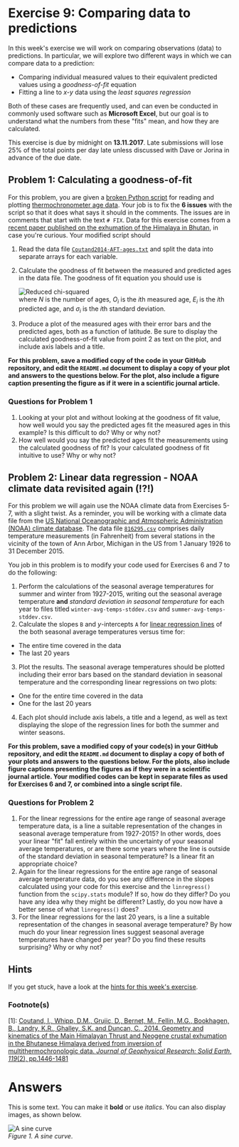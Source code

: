 # Exercise 9: Comparing data to predictions
In this week's exercise we will work on comparing observations (data) to predictions.
In particular, we will explore two different ways in which we can compare data to a prediction:

- Comparing individual measured values to their equivalent predicted values using a *goodness-of-fit* equation
- Fitting a line to *x-y* data using the *least squares regression*

Both of these cases are frequently used, and can even be conducted in commonly used software such as **Microsoft Excel**, but our goal is to understand what the numbers from these "fits" mean, and how they are calculated.

This exercise is due by midnight on **13.11.2017**.
Late submissions will lose 25% of the total points per day late unless discussed with Dave or Jorina in advance of the due date.

## Problem 1: Calculating a goodness-of-fit
For this problem, you are given a [broken Python script](read-and-plot-data.py) for reading and plotting [thermochronometer age data](Data/Coutand2014-AFT-ages.txt).
Your job is to fix the **6 issues** with the script so that it does what says it should in the comments.
The issues are in comments that start with the text `# FIX`.
Data for this exercise comes from a [recent paper published on the exhumation of the Himalaya in Bhutan](http://dx.doi.org/10.1002/2013JB010891), in case you're curious.
Your modified script should

1. Read the data file [`Coutand2014-AFT-ages.txt`](Data/Coutand2014-AFT-ages.txt) and split the data into separate arrays for each variable.
2. Calculate the goodness of fit between the measured and predicted ages in the data file.
The goodness of fit equation you should use is

    ![Reduced chi-squared](Images/reduced-chi-squared.png)<br/>
where *N* is the number of ages, *O<sub>i</sub>* is the *i*th measured age, *E<sub>i</sub>* is the *i*th predicted age, and *σ<sub>i</sub>* is the *i*th standard deviation.
3. Produce a plot of the measured ages with their error bars and the predicted ages, both as a function of latitude.
Be sure to display the calculated goodness-of-fit value from point 2 as text on the plot, and include axis labels and a title.

**For this problem, save a modified copy of the code in your GitHub repository, and edit the `README.md` document to display a copy of your plot and answers to the questions below.
For the plot, also include a figure caption presenting the figure as if it were in a scientific journal article.**

### Questions for Problem 1
1. Looking at your plot and without looking at the goodness of fit value, how well would you say the predicted ages fit the measured ages in this example?
Is this difficult to do?
Why or why not?
2. How well would you say the predicted ages fit the measurements using the calculated goodness of fit?
Is your calculated goodness of fit intuitive to use?
Why or why not?

## Problem 2: Linear data regression - NOAA climate data revisited again (!?!)
For this problem we will again use the NOAA climate data from Exercises 5-7, with a slight twist.
As a reminder, you will be working with a climate data file from the [US National Oceanographic and Atmospheric Administration (NOAA) climate database](https://www.ncdc.noaa.gov/cdo-web/).
The data file [`816295.csv`](Data/816295.csv) comprises daily temperature measurements (in Fahrenheit) from several stations in the vicinity of the town of Ann Arbor, Michigan in the US from 1 January 1926 to 31 December 2015.

You job in this problem is to modify your code used for Exercises 6 and 7 to do the following:

1. Perform the calculations of the seasonal average temperatures for summer and winter from 1927-2015, writing out the seasonal average temperature **and** *standard deviation in seasonal temperature* for each year to files titled `winter-avg-temps-stddev.csv` and `summer-avg-temps-stddev.csv`.
2. Calculate the slopes `B` and *y*-intercepts `A` for [linear regression lines](https://github.com/Intro-Quantitative-Geology/Lesson-9-Fitting-data/blob/master/Lesson/least-squares.md) of the both seasonal average temperatures versus time for:
  - The entire time covered in the data
  - The last 20 years
3. Plot the results.
The seasonal average temperatures should be plotted including their error bars based on the standard deviation in seasonal temperature and the corresponding linear regressions on two plots:
  - One for the entire time covered in the data
  - One for the last 20 years
4. Each plot should include axis labels, a title and a legend, as well as text displaying the slope of the regression lines for both the summer and winter seasons.

**For this problem, save a modified copy of your code(s) in your GitHub repository, and edit the `README.md` document to display a copy of both of your plots and answers to the questions below.
For the plots, also include figure captions presenting the figures as if they were in a scientific journal article.
Your modified codes can be kept in separate files as used for Exercises 6 and 7, or combined into a single script file.**

### Questions for Problem 2
1. For the linear regressions for the entire age range of seasonal average temperature data, is a line a suitable representation of the changes in seasonal average temperature from 1927-2015?
In other words, does your linear "fit" fall entirely within the uncertainty of your seasonal average temperatures, or are there some years where the line is outside of the standard deviation in seasonal temperature?
Is a linear fit an appropriate choice?
2. Again for the linear regressions for the entire age range of seasonal average temperature data, do you see any difference in the slopes calculated using your code for this exercise and the `linregress()` function from the `scipy.stats` module?
If so, how do they differ?
Do you have any idea why they might be different?
Lastly, do you now have a better sense of what `linregress()` does?
3. For the linear regressions for the last 20 years, is a line a suitable representation of the changes in seasonal average temperature?
By how much do your linear regression lines suggest seasonal average temperatures have changed per year?
Do you find these results surprising?
Why or why not?

## Hints
If you get stuck, have a look at the [hints for this week's exercise](https://github.com/Intro-Quantitative-Geology/Lesson-9-Fitting-data/blob/master/Lesson/hints.md).

### Footnote(s)
[1]: [Coutand, I., Whipp, D.M., Grujic, D., Bernet, M., Fellin, M.G., Bookhagen, B., Landry, K.R., Ghalley, S.K. and Duncan, C., 2014. Geometry and kinematics of the Main Himalayan Thrust and Neogene crustal exhumation in the Bhutanese Himalaya derived from inversion of multithermochronologic data. *Journal of Geophysical Research: Solid Earth*, *119*(2), pp.1446-1481](https://dx.doi.org/10.1002/2013JB010891)

# Answers
This is some text.
You can make it **bold** or use *italics*.
You can also display images, as shown below.

![A sine curve](Images/sine-curve.png)<br/>
*Figure 1. A sine curve*.
